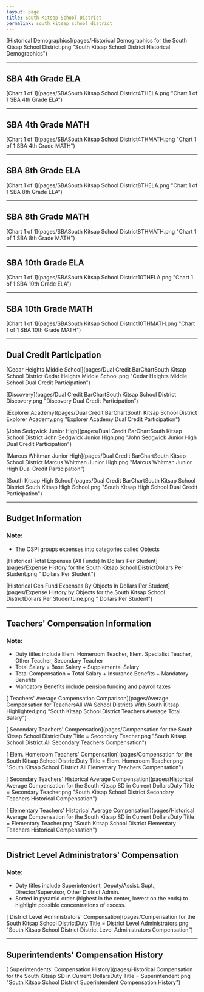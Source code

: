 ```yaml
---
layout: page
title: South Kitsap School District
permalink: south kitsap school district
---
```



[Historical Demographics](pages/Historical Demographics for the South Kitsap School District.png "South Kitsap School District Historical Demographics")

___

## SBA 4th Grade ELA

[Chart 1 of 1](pages/SBASouth Kitsap School District4THELA.png "Chart 1 of 1 SBA 4th Grade ELA")


___

## SBA 4th Grade MATH

[Chart 1 of 1](pages/SBASouth Kitsap School District4THMATH.png "Chart 1 of 1 SBA 4th Grade MATH")


___

## SBA 8th Grade ELA

[Chart 1 of 1](pages/SBASouth Kitsap School District8THELA.png "Chart 1 of 1 SBA 8th Grade ELA")


___

## SBA 8th Grade MATH

[Chart 1 of 1](pages/SBASouth Kitsap School District8THMATH.png "Chart 1 of 1 SBA 8th Grade MATH")


___

## SBA 10th Grade ELA

[Chart 1 of 1](pages/SBASouth Kitsap School District10THELA.png "Chart 1 of 1 SBA 10th Grade ELA")


___

## SBA 10th Grade MATH

[Chart 1 of 1](pages/SBASouth Kitsap School District10THMATH.png "Chart 1 of 1 SBA 10th Grade MATH")


___

## Dual Credit Participation

[Cedar Heights Middle School](pages/Dual Credit BarChartSouth Kitsap School District Cedar Heights Middle School.png "Cedar Heights Middle School Dual Credit Participation")

[Discovery](pages/Dual Credit BarChartSouth Kitsap School District Discovery.png "Discovery Dual Credit Participation")

[Explorer Academy](pages/Dual Credit BarChartSouth Kitsap School District Explorer Academy.png "Explorer Academy Dual Credit Participation")

[John Sedgwick Junior High](pages/Dual Credit BarChartSouth Kitsap School District John Sedgwick Junior High.png "John Sedgwick Junior High Dual Credit Participation")

[Marcus Whitman Junior High](pages/Dual Credit BarChartSouth Kitsap School District Marcus Whitman Junior High.png "Marcus Whitman Junior High Dual Credit Participation")

[South Kitsap High School](pages/Dual Credit BarChartSouth Kitsap School District South Kitsap High School.png "South Kitsap High School Dual Credit Participation")


___

## Budget Information
### Note:
- The OSPI groups expenses into categories called Objects

[Historical Total Expenses (All Funds) In Dollars Per Student](pages/Expense History for the South Kitsap School DistrictDollars Per Student.png " Dollars Per Student")

[Historical Gen Fund Expenses By Objects In Dollars Per Student](pages/Expense History by Objects for the South Kitsap School DistrictDollars Per StudentLine.png " Dollars Per Student")


___

## Teachers' Compensation Information
### Note:
- Duty titles include Elem. Homeroom Teacher, Elem. Specialist Teacher, Other Teacher, Secondary Teacher
- Total Salary = Base Salary + Supplemental Salary
- Total Compensation = Total Salary + Insurance Benefits + Mandatory Benefits
- Mandatory Benefits include pension funding and payroll taxes

[ Teachers' Average Compensation Comparison](pages/Average Compensation for TeachersAll WA School Districts With South Kitsap Highlighted.png "South Kitsap School District Teachers Average Total Salary")

[ Secondary Teachers' Compensation](pages/Compensation for the South Kitsap School DistrictDuty Title = Secondary Teacher.png "South Kitsap School District All Secondary Teachers Compensation")

[ Elem. Homeroom Teachers' Compensation](pages/Compensation for the South Kitsap School DistrictDuty Title = Elem. Homeroom Teacher.png "South Kitsap School District All Elementary Teachers Compensation")

[ Secondary Teachers' Historical Average Compensation](pages/Historical Average Compensation for the South Kitsap SD in Current DollarsDuty Title = Secondary Teacher.png "South Kitsap School District Secondary Teachers Historical Compensation")

[ Elementary Teachers' Historical Average Compensation](pages/Historical Average Compensation for the South Kitsap SD in Current DollarsDuty Title = Elementary Teacher.png "South Kitsap School District Elementary Teachers Historical Compensation")


___

## District Level Administrators' Compensation

### Note:
- Duty titles include Superintendent, Deputy/Assist. Supt., Director/Supervisor, Other District Admin.
- Sorted in pyramid order (highest in the center, lowest on the ends) to highlight possible concentrations of excess.

[ District Level Administrators' Compensation](pages/Compensation for the South Kitsap School DistrictDuty Title = District Level Administrators.png "South Kitsap School District District Level Administrators Compensation")


___

## Superintendents' Compensation History

[ Superintendents' Compensation History](pages/Historical Compensation for the South Kitsap SD in Current DollarsDuty Title = Superintendent.png "South Kitsap School District Superintendent Compensation History")

